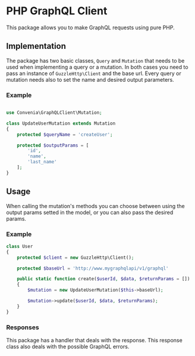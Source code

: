 # PHP GraphQL Client

This package allows you to make GraphQL requests using pure PHP.

## Implementation

The package has two basic classes, `Query` and `Mutation` that needs to be used when implementing a query or a mutation. In both cases you need to pass an instance of `GuzzleHttp\Client` and the base url. Every query or mutation needs also to set the name and desired output parameters.

### Example

```php

use Convenia\GraphQLClient\Mutation;

class UpdateUserMutation extends Mutation
{
    protected $queryName = 'createUser';

    protected $outputParams = [
        'id',
        'name',
        'last_name'
    ];
}

```

## Usage

When calling the mutation's methods you can choose between using the output params setted in the model, or you can also pass the desired params.

### Example

```php
class User
{
    protected $client = new GuzzleHttp\Client();

    protected $baseUrl = 'http://www.mygraphqlapi/v1/graphql'

    public static function create($userId, $data, $returnParams = [])
    {
        $mutation = new UpdateUserMutation($this->baseUrl);

        $mutation->update($userId, $data, $returnParams);
    }
}
```

### Responses

This package has a handler that deals with the response. This response class also deals with the possible GraphQL errors.
